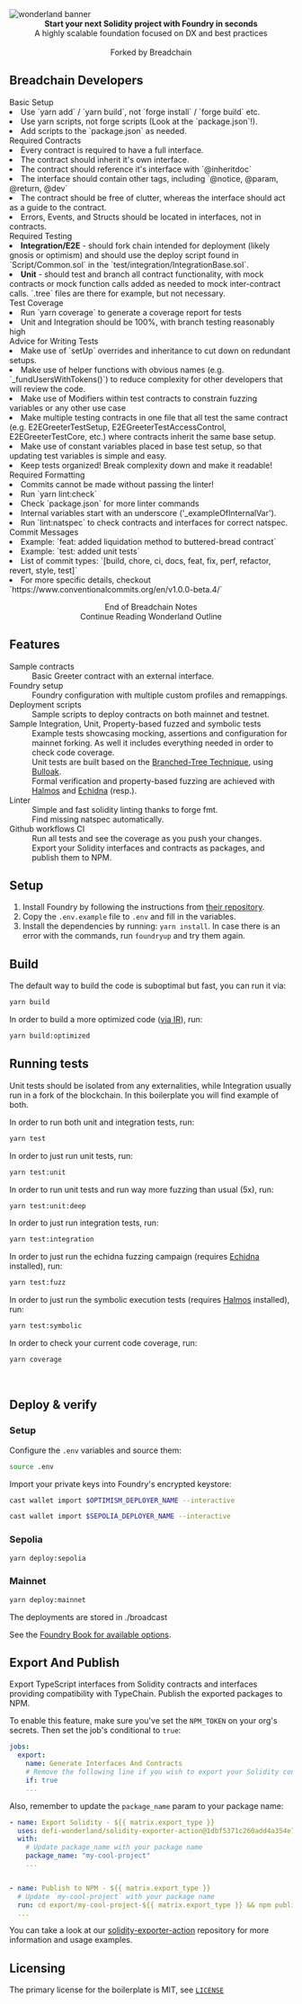 <img src="https://raw.githubusercontent.com/defi-wonderland/brand/v1.0.0/external/solidity-foundry-boilerplate-banner.png" alt="wonderland banner" align="center" />
<br />

<div align="center"><strong>Start your next Solidity project with Foundry in seconds</strong></div>
<div align="center">A highly scalable foundation focused on DX and best practices</div>

<br />

<div align="center">Forked by Breadchain</div>

## Breadchain Developers

<dl>
  <dt>Basic Setup</dt>
  <li>Use `yarn add` / `yarn build`, not `forge install` / `forge build` etc.</li>
  <li>Use yarn scripts, not forge scripts (Look at the `package.json`!).</li>
  <li>Add scripts to the `package.json` as needed.</li>

  <dt>Required Contracts</dt>
  <li>Every contract is required to have a full interface.</li>
  <li>The contract should inherit it's own interface.</li>
  <li>The contract should reference it's interface with `@inheritdoc`</li>
  <li>The interface should contain other tags, including `@notice, @param, @return, @dev`</li>
  <li>The contract should be free of clutter, whereas the interface should act as a guide to the contract.</li>
  <li>Errors, Events, and Structs should be located in interfaces, not in contracts.</li>

  <dt>Required Testing</dt>
  <li><b>Integration/E2E</b> - should fork chain intended for deployment (likely gnosis or optimism) and should use the deploy script found in `Script/Common.sol` in the `test/integration/IntegrationBase.sol`.</li>
  <li><b>Unit</b> - should test and branch all contract functionality, with mock contracts or mock function calls added as needed to mock inter-contract calls. `.tree` files are there for example, but not necessary.</li>

  <dt>Test Coverage</dt>
  <li>Run `yarn coverage` to generate a coverage report for tests</li>
  <li>Unit and Integration should be 100%, with branch testing reasonably high</li>

  <dt>Advice for Writing Tests</dt>
  <li>Make use of `setUp` overrides and inheritance to cut down on redundant setups.</li>
  <li>Make use of helper functions with obvious names (e.g. `_fundUsersWithTokens()`) to reduce complexity for other developers that will review the code.</li>
  <li>Make use of Modifiers within test contracts to constrain fuzzing variables or any other use case</li>
  <li>Make multiple testing contracts in one file that all test the same contract (e.g. E2EGreeterTestSetup, E2EGreeterTestAccessControl, E2EGreeterTestCore, etc.) where contracts inherit the same base setup.</li>
  <li>Make use of constant variables placed in base test setup, so that updating test variables is simple and easy.</li>
  <li>Keep tests organized! Break complexity down and make it readable!</li>

  <dt>Required Formatting</dt>
  <li>Commits cannot be made without passing the linter!</li>
  <li>Run `yarn lint:check`</li>
  <li>Check `package.json` for more linter commands</li>
  <li>Internal variables start with an underscore ('_exampleOfInternalVar').</li>
  <li>Run `lint:natspec` to check contracts and interfaces for correct natspec.</li>

  <dt>Commit Messages</dt>
  <li>Example: `feat: added liquidation method to buttered-bread contract`</dt>
  <li>Example: `test: added unit tests`</dt>
  <li>List of commit types: `[build, chore, ci, docs, feat, fix, perf, refactor, revert, style, test]`</dt>
  <li>For more specific details, checkout `https://www.conventionalcommits.org/en/v1.0.0-beta.4/`</li>
</dl>

<div align="center">End of Breadchain Notes</div>
<div align="center">Continue Reading Wonderland Outline</div>

## Features

<dl>
  <dt>Sample contracts</dt>
  <dd>Basic Greeter contract with an external interface.</dd>

  <dt>Foundry setup</dt>
  <dd>Foundry configuration with multiple custom profiles and remappings.</dd>

  <dt>Deployment scripts</dt>
  <dd>Sample scripts to deploy contracts on both mainnet and testnet.</dd>

  <dt>Sample Integration, Unit, Property-based fuzzed and symbolic tests</dt>
  <dd>Example tests showcasing mocking, assertions and configuration for mainnet forking. As well it includes everything needed in order to check code coverage.</dd>
  <dd>Unit tests are built based on the <a href="https://twitter.com/PaulRBerg/status/1682346315806539776">Branched-Tree Technique</a>, using <a href="https://github.com/alexfertel/bulloak">Bulloak</a>.
  <dd>Formal verification and property-based fuzzing are achieved with <a href="https://github.com/a16z/halmos">Halmos</a> and <a href="https://github.com/crytic/echidna">Echidna</a> (resp.).

  <dt>Linter</dt>
  <dd>Simple and fast solidity linting thanks to forge fmt.</dd>
  <dd>Find missing natspec automatically.</dd>

  <dt>Github workflows CI</dt>
  <dd>Run all tests and see the coverage as you push your changes.</dd>
  <dd>Export your Solidity interfaces and contracts as packages, and publish them to NPM.</dd>
</dl>

## Setup

1. Install Foundry by following the instructions from [their repository](https://github.com/foundry-rs/foundry#installation).
2. Copy the `.env.example` file to `.env` and fill in the variables.
3. Install the dependencies by running: `yarn install`. In case there is an error with the commands, run `foundryup` and try them again.

## Build

The default way to build the code is suboptimal but fast, you can run it via:

```bash
yarn build
```

In order to build a more optimized code ([via IR](https://docs.soliditylang.org/en/v0.8.15/ir-breaking-changes.html#solidity-ir-based-codegen-changes)), run:

```bash
yarn build:optimized
```

## Running tests

Unit tests should be isolated from any externalities, while Integration usually run in a fork of the blockchain. In this boilerplate you will find example of both.

In order to run both unit and integration tests, run:

```bash
yarn test
```

In order to just run unit tests, run:

```bash
yarn test:unit
```

In order to run unit tests and run way more fuzzing than usual (5x), run:

```bash
yarn test:unit:deep
```

In order to just run integration tests, run:

```bash
yarn test:integration
```

In order to just run the echidna fuzzing campaign (requires [Echidna](https://github.com/crytic/building-secure-contracts/blob/master/program-analysis/echidna/introduction/installation.md) installed), run:

```bash
yarn test:fuzz
```

In order to just run the symbolic execution tests (requires [Halmos](https://github.com/a16z/halmos/blob/main/README.md#installation) installed), run:

```bash
yarn test:symbolic
```

In order to check your current code coverage, run:

```bash
yarn coverage
```

<br>

## Deploy & verify

### Setup

Configure the `.env` variables and source them:

```bash
source .env
```

Import your private keys into Foundry's encrypted keystore:

```bash
cast wallet import $OPTIMISM_DEPLOYER_NAME --interactive
```

```bash
cast wallet import $SEPOLIA_DEPLOYER_NAME --interactive
```

### Sepolia

```bash
yarn deploy:sepolia
```

### Mainnet

```bash
yarn deploy:mainnet
```

The deployments are stored in ./broadcast

See the [Foundry Book for available options](https://book.getfoundry.sh/reference/forge/forge-create.html).

## Export And Publish

Export TypeScript interfaces from Solidity contracts and interfaces providing compatibility with TypeChain. Publish the exported packages to NPM.

To enable this feature, make sure you've set the `NPM_TOKEN` on your org's secrets. Then set the job's conditional to `true`:

```yaml
jobs:
  export:
    name: Generate Interfaces And Contracts
    # Remove the following line if you wish to export your Solidity contracts and interfaces and publish them to NPM
    if: true
    ...
```

Also, remember to update the `package_name` param to your package name:

```yaml
- name: Export Solidity - ${{ matrix.export_type }}
  uses: defi-wonderland/solidity-exporter-action@1dbf5371c260add4a354e7a8d3467e5d3b9580b8
  with:
    # Update package_name with your package name
    package_name: "my-cool-project"
    ...


- name: Publish to NPM - ${{ matrix.export_type }}
  # Update `my-cool-project` with your package name
  run: cd export/my-cool-project-${{ matrix.export_type }} && npm publish --access public
  ...
```

You can take a look at our [solidity-exporter-action](https://github.com/defi-wonderland/solidity-exporter-action) repository for more information and usage examples.

## Licensing
The primary license for the boilerplate is MIT, see [`LICENSE`](https://github.com/defi-wonderland/solidity-foundry-boilerplate/blob/main/LICENSE)
